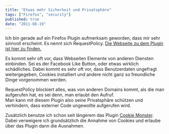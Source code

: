 ```yaml
---
title: "Etwas mehr Sicherheit und Privatsphäre"
tags: ["Firefox", "security"]
published: true
date: "2011-08-19"
---
```


Ich bin gerade auf ein Firefox Plugin aufmerksam geworden, dass mir sehr sinnvoll erscheint. Es nennt sich RequestPolicy. [Die Webseite zu dem Plugin ist hier zu finden.](https://www.requestpolicy.com/)

Es kommt sehr oft vor, dass Webseiten Elemente von anderen Diensten einbinden. Sei es der Facebook Like Button, oder etwas wirklich schädliches. Dabei kommt es sehr oft vor, dass Benutzerdaten ungefragt weitergegeben, Cookies installiert und andere nicht ganz so freundliche Dinge vorgenommen werden.

RequestPolicy blockiert alles, was von anderen Domains kommt, als die man aufgerufen hat, es sei denn, man erlaubt den Aufruf.  
Man kann mit diesem Plugin also seine Privatsphäre schützen und verhindern, dass externer Code ungewollte aufgerufen wird.

Zusätzlich benutze ich schon seit längerem das Plugin [Cookie Monster](https://addons.mozilla.org/de/firefox/addon/cookie-monster/). Dabei verweigere ich grundsätzlich die Annahme von Cookies und erlaube über das Plugin dann die Ausnahmen.

